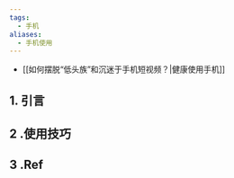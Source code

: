 ```yaml
---
tags:
  - 手机
aliases:
  - 手机使用
---
```

- [[如何摆脱“低头族”和沉迷于手机短视频？|健康使用手机]]

## 1. 引言


## 2 .使用技巧


## 3 .Ref

